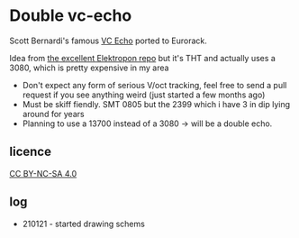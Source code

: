# Double vc-echo
Scott Bernardi's famous [VC Echo](http://www.bernacomp.com/elec/og2/og3_echo.html) ported to Eurorack. 

Idea from [the excellent Elektropon repo](https://github.com/spielhuus/elektrophon/tree/master/modules/echo) but it's THT and actually uses a 3080, which is pretty expensive in my area
- Don't expect any form of serious V/oct tracking, feel free to send a pull request if you see anything weird (just started a few months ago) 
- Must be skiff fiendly. SMT 0805 but the 2399 which i have 3 in dip lying around for years
- Planning to use a 13700 instead of a 3080 -> will be a double echo. 

## licence 
[CC BY-NC-SA 4.0](https://creativecommons.org/licenses/by-nc-sa/4.0/)


## log
- 210121 - started drawing schems
